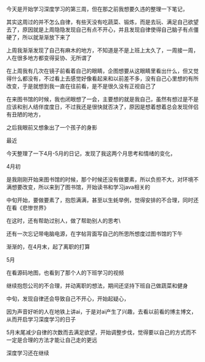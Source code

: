 今天是开始学习深度学习的第三周，但在那之前我想要久违的整理一下笔记，

其实这周过的并不怎么自律，有些天没有吃蔬菜、锻炼，而是去玩、满足自己欲望去了，原因就是上周隐隐发现自己有点不开心，并且发现自律使得自己脑子有点僵硬了，所以就渐渐放下来了

上周我渐渐发现了自己有麻木的地方，不知道是不是上班上太久了，一周接一周，人在很多地方都变得妥协、无所谓了

在上周我有几次在镜子前看着自己的眼睛，企图想要从这眼睛里看出什么，但又觉得什么都没有，不过看上去感觉好像看起来和以前差不多，没有自己心里想的有所改变，于是就想到我一直在往前看，是不是很久没有正视自己了

在来图书馆的时候，我也闭眼想了一会，主要想的就是我自己，虽然有想过是不是应该和别人结伴度度日，不过我还是很快就否决了，原因是想着想着总会发现伴侣有丑陋的地方，

之后我眼前又想象出了一个孩子的身影




最近

今天整理了一下4月-5月的日记，发现了我这两个月思考和情绪的变化，

4月初

是我刚刚开始来图书馆的时候，那个时候还没有做要素，所以负担不大，对环境不满想要改变，所以来到了图书馆，开始读书和学习java相关的

中旬开始，要做要素了，抱怨满满，甚至以生蚝举例，觉得安排的不合理，同时还在看《悲惨世界》

在这时，还有帮助过别人，做了帮助别人的思考\

还有一次忘记带电脑电源，在字帖背面写自己的所思所想度过图书馆的下午

渐渐的，在4月末，起了离职的打算

5月

在看源码地图，也看到了那个人的下班学习的视频

继续抱怨公司的不合理，并动离职的想法，期间还坚持下班自己做蔬菜和健身

中旬，发现自律还会导致自己不开心，开始起疑心，

因为声音好听的人在地铁上讲ai，于是对ai产生了兴趣，去看以前看的博主博文，从而开启学习深度学习的日子

5月末尾减少自律的次数而去满足欲望，开始调整步伐，觉得要以自己的方式而不一定是合理的方法才能让自己走的更远

深度学习还在继续


